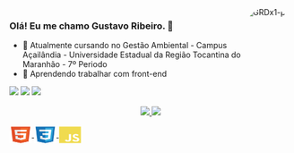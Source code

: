  <img align="right" alt="GRDx1-pic" height="150" style="border-radius:50px;" src="https://pbs.twimg.com/media/ErUUkj3XUAIA7Zj.jpg">

### Olá! Eu me chamo Gustavo Ribeiro. 👋

- 🔭 Atualmente cursando no Gestão Ambiental - Campus Açailândia - Universidade Estadual da Região Tocantina do Maranhão - 7º Periodo  
- 🌱 Aprendendo trabalhar com front-end
 
<div> 
  <a href="https://www.instagram.com/_guxta12/" target="_blank"><img src="https://img.shields.io/badge/-Instagram-%23E4405F?style=for-the-badge&logo=instagram&logoColor=white" target="_blank"></a>
  <a href = "gustax6@gmail.com"><img src="https://img.shields.io/badge/-Gmail-%23333?style=for-the-badge&logo=gmail&logoColor=white" target="_blank"></a>
  <a href="https://www.linkedin.com/in/" target="_blank"><img src="https://img.shields.io/badge/-LinkedIn-%230077B5?style=for-the-badge&logo=linkedin&logoColor=white" target="_blank"></a> 
</div><br>
  
<div align="center"> 
  
  <a href="https://github.com/GRDx1">
  <img height="180em" src="https://github-readme-stats.vercel.app/api?username=GRDx1&show_icons=true&theme=tokyonight&include_all_commits=true&count_private=true"/>
 <img height="180em" src="https://github-readme-stats.vercel.app/api/top-langs/?username=GRDx1&layout=compact&langs_count=7&theme=tokyonight"/>
    
</div>
  
<div style="display: inline_block"><br>
          
  <img align="center" alt="HTML" height="30" width="40" src="https://raw.githubusercontent.com/devicons/devicon/master/icons/html5/html5-original.svg">
    
  <img align="center" alt="CSS" height="30" width="40" src="https://raw.githubusercontent.com/devicons/devicon/master/icons/css3/css3-original.svg">

  <img align="center" alt="Js" height="30" width="40" src="https://raw.githubusercontent.com/devicons/devicon/master/icons/javascript/javascript-plain.svg">
  
</div>
